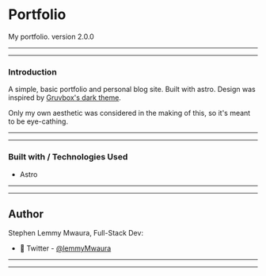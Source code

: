 # Portfolio
My portfolio. version 2.0.0

___
---

### Introduction
A simple, basic portfolio and personal blog site. Built with astro. Design was inspired by [Gruvbox's dark theme](https://github.com/morhetz/gruvbox).

Only my own aesthetic was considered in the making of this, so it's meant to be eye-cathing.

---
___

### Built with / Technologies Used
- Astro

---
___

## Author 
Stephen Lemmy Mwaura, Full-Stack Dev:

- 🎱 Twitter - [@lemmyMwaura](https://twitter.com/lemmyMwaura8)
---
___

